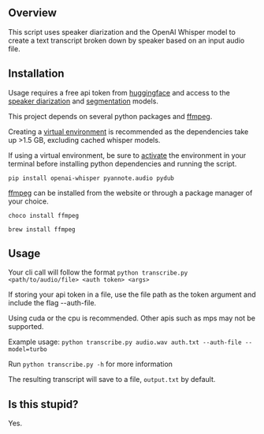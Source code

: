 ## Overview

This script uses speaker diarization and the OpenAI Whisper model to create a text transcript broken down by speaker based on an input audio file.

## Installation

Usage requires a free api token from [huggingface](https://huggingface.co/) and access to the [speaker diarization](https://huggingface.co/pyannote/speaker-diarization-3.1) and [segmentation](https://huggingface.co/pyannote/segmentation-3.0) models.

This project depends on several python packages and [ffmpeg](https://www.ffmpeg.org/).

Creating a [virtual environment](https://docs.python.org/3/library/venv.html#creating-virtual-environments) is recommended as the dependencies take up >1.5 GB, excluding cached whisper models.

If using a virtual environment, be sure to [activate](https://docs.python.org/3/library/venv.html#how-venvs-work) the environment in your terminal before installing python dependencies and running the script.

```pip install openai-whisper pyannote.audio pydub```

[ffmpeg](https://www.ffmpeg.org/) can be installed from the website or through a package manager of your choice.

```choco install ffmpeg```

```brew install ffmpeg```

## Usage

Your cli call will follow the format ```python transcribe.py <path/to/audio/file> <auth token> <args>```

If storing your api token in a file, use the file path as the token argument and include the flag --auth-file.

Using cuda or the cpu is recommended. Other apis such as mps may not be supported. 

Example usage:
```python transcribe.py audio.wav auth.txt --auth-file --model=turbo```

Run ```python transcribe.py -h``` for more information

The resulting transcript will save to a file, ```output.txt``` by default.

## Is this stupid?

Yes.

